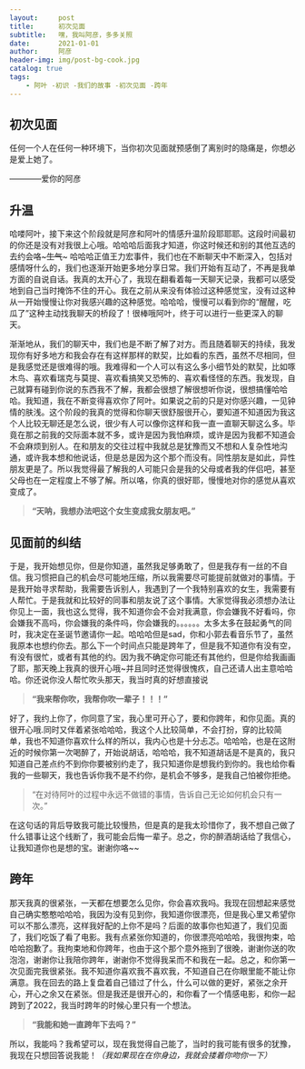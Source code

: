 ```yaml
---
layout:     post
title:      初次见面
subtitle:   嘿，我叫阿彦，多多关照
date:       2021-01-01
author:     阿彦
header-img: img/post-bg-cook.jpg
catalog: true
tags:
    - 阿叶 -初识 -我们的故事 -初次见面 -跨年
---
```


## 初次见面

任何一个人在任何一种环境下，当你初次见面就预感倒了离别时的隐痛是，你想必是爱上她了。

————爱你的阿彦



## 升温

哈喽阿叶，接下来这个阶段就是阿彦和阿叶的情感升温阶段耶耶耶。这段时间最初的你还是没有对我很上心哦。哈哈哈后面我才知道，你这时候还和别的其他互选的去约会咯~~~生气~~~
哈哈哈正值王力宏事件，我们也在不断聊天中不断深入，包括对感情呀什么的，我们也逐渐开始更多地分享日常。我们开始有互动了，不再是我单方面的自说自话。我真的太开心了，我现在翻看着每一天聊天记录，我都可以感受地到自己当时掩饰不住的开心。我在之前从来没有体验过这种感觉宝，没有过这种从一开始慢慢让你对我感兴趣的这种感觉。哈哈哈，慢慢可以看到你的“醒醒，吃瓜了”这种主动找我聊天的桥段了！很棒哦阿叶，终于可以进行一些更深入的聊天。

渐渐地从，我们的聊天中，我们也是不断了解了对方。而且随着聊天的持续，我发现你有好多地方和我会存在有这样那样的默契，比如看的东西，虽然不尽相同，但是我感觉还是很难得的哦。我难得和一个人可以有这么多小细节处的默契，比如啄木鸟、喜欢看瑞克与莫提、喜欢看搞笑又恐怖的、喜欢看怪怪的东西。我发现，自己就算有碰到你说的东西我不了解，我都会很想了解很想听你说，很想搞懂哈哈哈。我知道，我在不断变得喜欢你了阿叶。如果说之前的只是对你感兴趣，一见钟情的肤浅。这个阶段的我真的觉得和你聊天很舒服很开心，要知道不知道因为我这个人比较无聊还是怎么说，很少有人可以像你这样和我一直一直聊天聊这么多。毕竟在那之前我的交际面本就不多，或许是因为我怕麻烦，或许是因为我都不知道会不会麻烦到别人。在和朋友的交往过程中我就总是犹豫而又不想和人复杂性地沟通，或许我本想和他说话，但是总是因为这个那个而没有。同性朋友是如此，异性朋友更是了。所以我觉得最了解我的人可能只会是我的父母或者我的伴侣吧，甚至父母也在一定程度上不够了解。所以咯，你真的很好耶，慢慢地对你的感觉从喜欢变成了。

> **“天呐，我想办法吧这个女生变成我女朋友吧。”**



## 见面前的纠结

于是，我开始想见你，但是你知道，虽然我足够勇敢了，但是我存有一丝的不自信。我习惯把自己的机会尽可能地压缩，所以我需要尽可能提前就做对的事情。于是我开始寻求帮助，我需要告诉别人，我遇到了一个我特别喜欢的女生，我需要有人帮忙。于是我就和比较好的同事和朋友说了这个事情。大家觉得我必须想办法让你见上一面，我也这么觉得，我不知道你会不会对我满意，你会嫌我不好看吗，你会嫌我不高吗，你会嫌我的条件吗，你会嫌我的。。。。。。太多太多在鼓起勇气的同时，我决定在圣诞节邀请你一起。哈哈哈但是sad，你和小郭去看音乐节了，虽然我原本也想约你去。那么下一个时间点只能是跨年了，但是我不知道你有没有空，有没有很忙，或者有其他的约。因为我不确定你可能还有其他约，但是你给我画画了耶，那天晚上我真的很开心哦~并且同时还觉得很愧疚，自己还请人出主意哈哈哈。你还说你没人帮忙吹头那天，我当时真的好想直接说

> **“我来帮你吹，我帮你吹一辈子！！！”**



好了，我约上你了，你同意了宝，我心里可开心了，要和你跨年，和你见面。真的很开心哦.同时又伴着紧张哈哈哈，我这个人比较简单，不会打扮，穿的比较简单，我也不知道你喜欢什么样的所以，我内心也是十分忐忑。哈哈哈，也是在这附近的时候你第一次喝醉了，开始说胡话，哈哈哈，我不知道胡话是不是真的，我只知道自己差点约不到你你要被别约走了，我只知道你是想我约到你的。我也给你看我的一些聊天，我也告诉你我不是不约你，是机会不够多，是我自己怕被你拒绝。

> “在对待阿叶的过程中永远不做错的事情，告诉自己无论如何机会只有一次。”

在这句话的背后导致我可能比较慢热，但是真的是我太珍惜你了，我不想自己做了什么错事让这个线断了，我可能会后悔一辈子。总之，你的醉酒胡话给了我信心，让我知道你也是想的宝。谢谢你咯~~

## 跨年

那天我真的很紧张，一天都在想要怎么见你，你会喜欢我吗。我现在回想起来感觉自己确实憨憨哈哈哈，我因为没有见到你，我知道你很漂亮，但是我心里又希望你可以不那么漂亮，这样我好配的上你不是吗？后面的故事你也知道了，我们见面了，我们吃饭了看了电影。我有点紧张你知道的，你很漂亮哈哈哈，我很拘束，哈哈哈抱歉了。我拘束地和你跨年，也由于这个那个意外拖到了很晚，谢谢你送的吹泡泡，谢谢你让我陪你跨年，谢谢你不觉得我呆而不和我在一起。总之，和你第一次见面完我很紧张。我不知道你喜欢我不喜欢我，不知道自己在你眼里能不能让你满意。我在回去的路上复盘着自己错过了什么，什么可以做的更好，紧张之余开心，开心之余又在紧张。但是我还是很开心的，和你看了一个情感电影，和你一起跨到了2022，我当时跨年的时候心里只有一个想法。


> **“我能和她一直跨年下去吗？”**



所以，我能吗？我希望可以，现在我觉得自己能了，当时的我可能有很多的犹豫，我现在只想回答说我能！*（我如果现在在你身边，我就会搂着你吻你一下）*